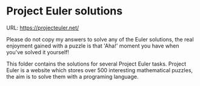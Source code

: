 # Project Euler solutions

URL: https://projecteuler.net/

Please do not copy my answers to solve any of the Euler solutions, the real enjoyment gained with a puzzle is that 'Aha!' moment you have when you've solved it yourself!

This folder contains the solutions for several Project Euler tasks. Project Euler is a website which stores over 500 interesting mathematical puzzles, the aim is to solve them with a programing language. 
